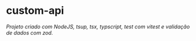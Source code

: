 # custom-api

_Projeto criado com NodeJS, tsup, tsx, typscript, test com vitest e validação de dados com zod._